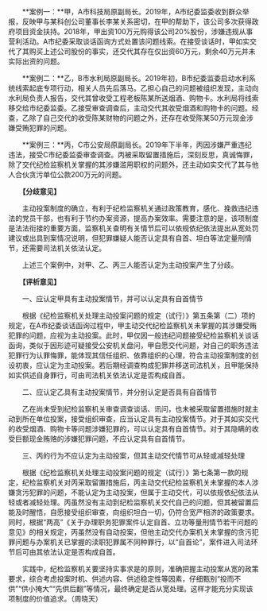 　　**案例一：**甲，A市科技局原副局长。2019年，A市纪委监委收到群众举报，反映甲与某科创公司董事长李某关系密切，在甲的帮助下，该公司多次获得政府项目资金扶持。2018年，甲出资100万元购得该公司20%股份，涉嫌违规从事营利活动。A市纪委采取谈话函询方式处置该问题线索。在接受谈话时，甲如实交代了其购买上述公司股份的事实，还交代其存在仅出资60万元，剩余40万元并未实际出资的问题。

　　**案例二：**乙，B市水利局原副局长。2019年初，B市纪委监委启动水利系统线索起底专项行动，相关人员先后落马。乙担心自己的问题被组织发现，主动向水利局负责人报告，交代其曾收受工程老板陈某所送烟酒、购物卡。水利局将线索移交给市纪委监委。乙接受审查调查后，主动交代其收受烟酒和购物卡的问题。经查，乙除了自己交代的收受陈某财物的问题之外，还存在收受陈某50万元现金涉嫌受贿犯罪的问题。

　　**案例三：**丙，C市公安局原副局长。2019年下半年，丙因涉嫌严重违纪违法，接受C市纪委监委审查调查。丙被采取留置措施后，深刻反思，真诚悔罪，除了交代纪检监察机关掌握的其涉嫌滥用职权的问题外，还主动如实交代了其与他人合伙贪污单位公款200万元的问题。

　　**【分歧意见】**

　　主动投案制度的确立，有利于纪检监察机关通过政策教育，感化、挽救违纪违法的党员干部，也有利于节约办案资源，提高办案效率。需要注意的是，该项制度是法法衔接的重要方面，监察机关查明有关情节后可以依规依纪依法提出从宽处罚建议或出具到案情况说明，但犯罪嫌疑人能否认定具有自首、坦白等法定量刑情节，还需要司法机关依法认定。

　　上述三个案例中，对甲、乙、丙三人能否认定为主动投案产生了分歧。

　　**【评析意见】**

　　一、应认定甲具有主动投案情节，并可以认定具有自首情节

　　根据《纪检监察机关处理主动投案问题的规定（试行）》第五条第（二）项的规定，在A市纪委谈话函询过程中，甲主动交代纪检监察机关未掌握的其涉嫌受贿犯罪的问题，应视为主动投案。此时，甲仅因一般违纪问题接受纪检监察机关谈话函询，类似于因形迹可疑接受公安机关盘问，甲自愿交代问题，对自己的职务违法犯罪行为认罪悔罪，能体现其信任组织、依靠组织的心理，符合主动投案制度的创设初衷，应认定为主动投案。若后期经调查构成犯罪并移送司法机关，且甲能保持如实供述自身罪行，可由司法机关依法认定是否构成自首。

　　二、应认定乙具有主动投案情节，并分别认定是否具有自首情节

　　乙在尚未受到纪检监察机关审查调查谈话、讯问，也未被采取留置措施时就主动到所在单位投案，接受组织审查，应当认定具有主动投案情节。对于其如实交代的收受烟酒、购物卡等问题涉嫌犯罪的，可以认定具有自首情节。对于其隐瞒的收受巨额现金贿赂的涉嫌犯罪问题，不应认定具有自首情节。

　　三、丙的行为不应认定为主动投案，但其主动交代情节可从轻或减轻处理

　　根据《纪检监察机关处理主动投案问题的规定（试行）》第七条第一款的规定，纪检监察机关对丙采取留置措施后，丙主动交代纪检监察机关未掌握的本人涉嫌贪污犯罪的问题，不能认定为主动投案，但属于主动交代，可以依规依纪依法从轻或者减轻处理。丙虽然没有主动到纪检监察机关交代自己的问题，但其被留置后能及时醒悟，自愿接受组织审查，向组织坦白一切，仍符合宽严相济的政策要求。同时，根据“两高”《关于办理职务犯罪案件认定自首、立功等量刑情节若干问题的意见》的相关规定，丙虽然没有自动投案，但他主动交代办案机关未掌握的贪污犯罪问题与办案机关已掌握的渎职犯罪属不同种罪行，以“自首论”，案件进入司法环节后可由其依法认定是否构成自首。

　　实践中，纪检监察机关要坚持实事求是的原则，准确把握主动投案从宽的政策要求，综合考虑投案时机、供述内容、供述稳定性等因素，仔细甄别“投而不供”“供小掩大”“先供后翻”等情况，最终确定是否从宽处理。这样才能充分实现该项制度的价值追求。（周晓天）